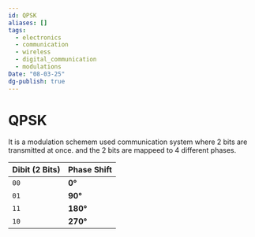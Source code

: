 ```yaml
---
id: QPSK
aliases: []
tags:
  - electronics
  - communication
  - wireless
  - digital_communication
  - modulations
Date: "08-03-25"
dg-publish: true
---
```

# QPSK

It is a modulation schemem used communication system where 2 bits  are transmitted at once. and the 2 bits are mappeed to  4 different phases.  

| Dibit (2 Bits) | Phase Shift |
| -------------- | ----------- |
| `00`           | **0°**      |
| `01`           | **90°**     |
| `11`           | **180°**    |
| `10`           | **270°**    |

